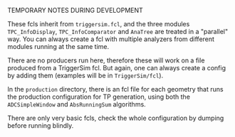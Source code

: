 TEMPORARY NOTES DURING DEVELOPMENT

These fcls inherit from `triggersim.fcl`, and the three modules `TPC_InfoDisplay`, `TPC_InfoComparator` and `AnaTree` are treated in a "parallel" way.
You can always create a fcl with multiple analyzers from different modules running at the same time.

There are no producers run here, therefore these will work on a file produced from a TriggerSim fcl. 
But again, one can always create a config by adding them (examples will be in `TriggerSim/fcl`).

In the `production` directory, there is an fcl file for each geometry that runs the production configuration for TP generation, using both the `ADCSimpleWindow` and `AbsRunningSum` algorithms.

There are only very basic fcls, check the whole configuration by dumping before running blindly.